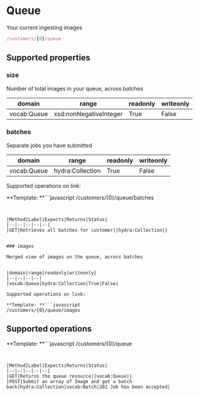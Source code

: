 
# Queue

Your current ingesting images

```javascript
/customers/{0}/queue
```


## Supported properties


### size

Number of total images in your queue, across batches


|domain|range|readonly|writeonly|
|--|--|--|--|
|vocab:Queue|xsd:nonNegativeInteger|True|False|


### batches

Separate jobs you have submitted


|domain|range|readonly|writeonly|
|--|--|--|--|
|vocab:Queue|hydra:Collection|True|False|

Supported operations on link:

**Template: **```javascript
/customers/{0}/queue/batches
```


|Method|Label|Expects|Returns|Status|
|--|--|--|--|--|
|GET|Retrieves all batches for customer||hydra:Collection||


### images

Merged view of images on the queue, across batches


|domain|range|readonly|writeonly|
|--|--|--|--|
|vocab:Queue|hydra:Collection|True|False|

Supported operations on link:

**Template: **```javascript
/customers/{0}/queue/images
```


## Supported operations

**Template: **```javascript
/customers/{0}/queue
```


|Method|Label|Expects|Returns|Status|
|--|--|--|--|--|
|GET|Returns the queue resource||vocab:Queue||
|POST|Submit an array of Image and get a batch back|hydra:Collection|vocab:Batch|202 Job has been accepted|

